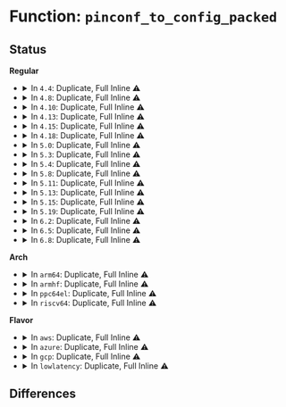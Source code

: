 # Function: <code>pinconf_to_config_packed</code>

## Status
<b>Regular</b>
<ul>
<li>
<details>
<summary>In <code>4.4</code>: Duplicate, Full Inline ⚠️</summary>

**Collision:** Static Duplication

**Inline:** Full

**Transformation:** False

**Instances:**

```
In drivers/pinctrl/pinconf-generic.c (0)
Location: include/linux/pinctrl/pinconf-generic.h:152
Inline: True
```
```
In drivers/pinctrl/pinctrl-amd.c (0)
Location: include/linux/pinctrl/pinconf-generic.h:152
Inline: True
```
</details>
</li>
<li>
<details>
<summary>In <code>4.8</code>: Duplicate, Full Inline ⚠️</summary>

**Collision:** Static Duplication

**Inline:** Full

**Transformation:** False

**Instances:**

```
In drivers/pinctrl/pinconf-generic.c (ffffffff81469e69)
Location: include/linux/pinctrl/pinconf-generic.h:152
Inline: True
Inline callers:
  - drivers/pinctrl/pinconf-generic.c:pinconf_generic_dump_one
```
```
In drivers/pinctrl/pinctrl-amd.c (ffffffff8146ab2a)
Location: include/linux/pinctrl/pinconf-generic.h:152
Inline: True
Inline callers:
  - drivers/pinctrl/pinctrl-amd.c:amd_pinconf_get
```
```
In drivers/pinctrl/intel/pinctrl-baytrail.c (ffffffff8146ba16)
Location: include/linux/pinctrl/pinconf-generic.h:152
Inline: True
Inline callers:
  - drivers/pinctrl/intel/pinctrl-baytrail.c:byt_pin_config_get
```
</details>
</li>
<li>
<details>
<summary>In <code>4.10</code>: Duplicate, Full Inline ⚠️</summary>

**Collision:** Static Duplication

**Inline:** Full

**Transformation:** False

**Instances:**

```
In drivers/pinctrl/pinconf-generic.c (ffffffff81489149)
Location: include/linux/pinctrl/pinconf-generic.h:152
Inline: True
Inline callers:
  - drivers/pinctrl/pinconf-generic.c:pinconf_generic_dump_one
```
```
In drivers/pinctrl/pinctrl-amd.c (ffffffff81489e3a)
Location: include/linux/pinctrl/pinconf-generic.h:152
Inline: True
Inline callers:
  - drivers/pinctrl/pinctrl-amd.c:amd_pinconf_get
```
```
In drivers/pinctrl/pinctrl-sx150x.c (ffffffff8148aef5)
Location: include/linux/pinctrl/pinconf-generic.h:152
Inline: True
Inline callers:
  - drivers/pinctrl/pinctrl-sx150x.c:sx150x_pinconf_get
```
```
In drivers/pinctrl/intel/pinctrl-baytrail.c (ffffffff8148bde3)
Location: include/linux/pinctrl/pinconf-generic.h:152
Inline: True
Inline callers:
  - drivers/pinctrl/intel/pinctrl-baytrail.c:byt_pin_config_get
```
```
In drivers/pinctrl/intel/pinctrl-cherryview.c (ffffffff8148db17)
Location: include/linux/pinctrl/pinconf-generic.h:152
Inline: True
Inline callers:
  - drivers/pinctrl/intel/pinctrl-cherryview.c:chv_config_get
```
</details>
</li>
<li>
<details>
<summary>In <code>4.13</code>: Duplicate, Full Inline ⚠️</summary>

**Collision:** Static Duplication

**Inline:** Full

**Transformation:** False

**Instances:**

```
In drivers/pinctrl/pinconf-generic.c (ffffffff81492a1c)
Location: include/linux/pinctrl/pinconf-generic.h:144
Inline: True
Inline callers:
  - drivers/pinctrl/pinconf-generic.c:pinconf_generic_dump_one
```
```
In drivers/pinctrl/pinctrl-amd.c (ffffffff8149392a)
Location: include/linux/pinctrl/pinconf-generic.h:144
Inline: True
Inline callers:
  - drivers/pinctrl/pinctrl-amd.c:amd_pinconf_get
```
```
In drivers/pinctrl/pinctrl-sx150x.c (ffffffff81494787)
Location: include/linux/pinctrl/pinconf-generic.h:144
Inline: True
Inline callers:
  - drivers/pinctrl/pinctrl-sx150x.c:sx150x_pinconf_get
```
```
In drivers/pinctrl/intel/pinctrl-baytrail.c (ffffffff81495719)
Location: include/linux/pinctrl/pinconf-generic.h:144
Inline: True
Inline callers:
  - drivers/pinctrl/intel/pinctrl-baytrail.c:byt_pin_config_get
```
```
In drivers/pinctrl/intel/pinctrl-cherryview.c (ffffffff814974e2)
Location: include/linux/pinctrl/pinconf-generic.h:144
Inline: True
Inline callers:
  - drivers/pinctrl/intel/pinctrl-cherryview.c:chv_config_get
```
```
In drivers/gpio/gpiolib.c (ffffffff8149a7e4)
Location: include/linux/pinctrl/pinconf-generic.h:144
Inline: True
```
</details>
</li>
<li>
<details>
<summary>In <code>4.15</code>: Duplicate, Full Inline ⚠️</summary>

**Collision:** Static Duplication

**Inline:** Full

**Transformation:** False

**Instances:**

```
In drivers/pinctrl/pinconf-generic.c (ffffffff814cecac)
Location: include/linux/pinctrl/pinconf-generic.h:151
Inline: True
Inline callers:
  - drivers/pinctrl/pinconf-generic.c:pinconf_generic_dump_one
```
```
In drivers/pinctrl/pinctrl-amd.c (ffffffff814cfbba)
Location: include/linux/pinctrl/pinconf-generic.h:151
Inline: True
Inline callers:
  - drivers/pinctrl/pinctrl-amd.c:amd_pinconf_get
```
```
In drivers/pinctrl/pinctrl-sx150x.c (ffffffff814d0a37)
Location: include/linux/pinctrl/pinconf-generic.h:151
Inline: True
Inline callers:
  - drivers/pinctrl/pinctrl-sx150x.c:sx150x_pinconf_get
```
```
In drivers/pinctrl/intel/pinctrl-baytrail.c (ffffffff814d1a1e)
Location: include/linux/pinctrl/pinconf-generic.h:151
Inline: True
Inline callers:
  - drivers/pinctrl/intel/pinctrl-baytrail.c:byt_pin_config_get
```
```
In drivers/pinctrl/intel/pinctrl-cherryview.c (ffffffff814d3808)
Location: include/linux/pinctrl/pinconf-generic.h:151
Inline: True
Inline callers:
  - drivers/pinctrl/intel/pinctrl-cherryview.c:chv_config_get
```
```
In drivers/pinctrl/intel/pinctrl-intel.c (ffffffff814d5b47)
Location: include/linux/pinctrl/pinconf-generic.h:151
Inline: True
Inline callers:
  - drivers/pinctrl/intel/pinctrl-intel.c:intel_config_get
```
```
In drivers/gpio/gpiolib.c (ffffffff814d8c94)
Location: include/linux/pinctrl/pinconf-generic.h:151
Inline: True
```
</details>
</li>
<li>
<details>
<summary>In <code>4.18</code>: Duplicate, Full Inline ⚠️</summary>

**Collision:** Static Duplication

**Inline:** Full

**Transformation:** False

**Instances:**

```
In drivers/pinctrl/pinconf-generic.c (ffffffff814ffc94)
Location: include/linux/pinctrl/pinconf-generic.h:153
Inline: True
Inline callers:
  - drivers/pinctrl/pinconf-generic.c:pinconf_generic_dump_one
```
```
In drivers/pinctrl/pinctrl-amd.c (ffffffff81500daa)
Location: include/linux/pinctrl/pinconf-generic.h:153
Inline: True
Inline callers:
  - drivers/pinctrl/pinctrl-amd.c:amd_pinconf_get
```
```
In drivers/pinctrl/pinctrl-sx150x.c (ffffffff81501927)
Location: include/linux/pinctrl/pinconf-generic.h:153
Inline: True
Inline callers:
  - drivers/pinctrl/pinctrl-sx150x.c:sx150x_pinconf_get
```
```
In drivers/pinctrl/intel/pinctrl-baytrail.c (ffffffff81502a9e)
Location: include/linux/pinctrl/pinconf-generic.h:153
Inline: True
Inline callers:
  - drivers/pinctrl/intel/pinctrl-baytrail.c:byt_pin_config_get
```
```
In drivers/pinctrl/intel/pinctrl-cherryview.c (ffffffff815048a6)
Location: include/linux/pinctrl/pinconf-generic.h:153
Inline: True
Inline callers:
  - drivers/pinctrl/intel/pinctrl-cherryview.c:chv_config_get
```
```
In drivers/gpio/gpiolib.c (ffffffff815071d1)
Location: include/linux/pinctrl/pinconf-generic.h:153
Inline: True
Inline callers:
  - drivers/gpio/gpiolib.c:gpiod_set_transitory
  - drivers/gpio/gpiolib.c:gpiod_set_debounce
```
</details>
</li>
<li>
<details>
<summary>In <code>5.0</code>: Duplicate, Full Inline ⚠️</summary>

**Collision:** Static Duplication

**Inline:** Full

**Transformation:** False

**Instances:**

```
In drivers/pinctrl/pinconf-generic.c (ffffffff81514704)
Location: include/linux/pinctrl/pinconf-generic.h:153
Inline: True
Inline callers:
  - drivers/pinctrl/pinconf-generic.c:pinconf_generic_dump_one
```
```
In drivers/pinctrl/pinctrl-amd.c (ffffffff8151587a)
Location: include/linux/pinctrl/pinconf-generic.h:153
Inline: True
Inline callers:
  - drivers/pinctrl/pinctrl-amd.c:amd_pinconf_get
```
```
In drivers/pinctrl/pinctrl-sx150x.c (ffffffff815163f7)
Location: include/linux/pinctrl/pinconf-generic.h:153
Inline: True
Inline callers:
  - drivers/pinctrl/pinctrl-sx150x.c:sx150x_pinconf_get
```
```
In drivers/pinctrl/intel/pinctrl-baytrail.c (ffffffff815175ae)
Location: include/linux/pinctrl/pinconf-generic.h:153
Inline: True
Inline callers:
  - drivers/pinctrl/intel/pinctrl-baytrail.c:byt_pin_config_get
```
```
In drivers/pinctrl/intel/pinctrl-cherryview.c (ffffffff815193c0)
Location: include/linux/pinctrl/pinconf-generic.h:153
Inline: True
Inline callers:
  - drivers/pinctrl/intel/pinctrl-cherryview.c:chv_config_get
```
```
In drivers/gpio/gpiolib.c (ffffffff8151b751)
Location: include/linux/pinctrl/pinconf-generic.h:153
Inline: True
Inline callers:
  - drivers/gpio/gpiolib.c:gpiod_set_transitory
  - drivers/gpio/gpiolib.c:gpiod_set_debounce
```
</details>
</li>
<li>
<details>
<summary>In <code>5.3</code>: Duplicate, Full Inline ⚠️</summary>

**Collision:** Static Duplication

**Inline:** Full

**Transformation:** False

**Instances:**

```
In drivers/pinctrl/pinconf-generic.c (ffffffff815428da)
Location: include/linux/pinctrl/pinconf-generic.h:161
Inline: True
Inline callers:
  - drivers/pinctrl/pinconf-generic.c:pinconf_generic_dump_one
```
```
In drivers/pinctrl/pinctrl-amd.c (ffffffff81543a16)
Location: include/linux/pinctrl/pinconf-generic.h:161
Inline: True
Inline callers:
  - drivers/pinctrl/pinctrl-amd.c:amd_pinconf_get
```
```
In drivers/pinctrl/pinctrl-sx150x.c (ffffffff815445c4)
Location: include/linux/pinctrl/pinconf-generic.h:161
Inline: True
Inline callers:
  - drivers/pinctrl/pinctrl-sx150x.c:sx150x_pinconf_get
```
```
In drivers/pinctrl/intel/pinctrl-baytrail.c (ffffffff81545777)
Location: include/linux/pinctrl/pinconf-generic.h:161
Inline: True
Inline callers:
  - drivers/pinctrl/intel/pinctrl-baytrail.c:byt_pin_config_get
```
```
In drivers/pinctrl/intel/pinctrl-cherryview.c (ffffffff81547592)
Location: include/linux/pinctrl/pinconf-generic.h:161
Inline: True
Inline callers:
  - drivers/pinctrl/intel/pinctrl-cherryview.c:chv_config_get
```
```
In drivers/gpio/gpiolib.c (ffffffff81549911)
Location: include/linux/pinctrl/pinconf-generic.h:161
Inline: True
Inline callers:
  - drivers/gpio/gpiolib.c:gpiod_set_transitory
  - drivers/gpio/gpiolib.c:gpiod_set_debounce
```
</details>
</li>
<li>
<details>
<summary>In <code>5.4</code>: Duplicate, Full Inline ⚠️</summary>

**Collision:** Static Duplication

**Inline:** Full

**Transformation:** False

**Instances:**

```
In drivers/pinctrl/pinconf-generic.c (ffffffff8156376a)
Location: include/linux/pinctrl/pinconf-generic.h:161
Inline: True
Inline callers:
  - drivers/pinctrl/pinconf-generic.c:pinconf_generic_dump_one
```
```
In drivers/pinctrl/pinctrl-amd.c (ffffffff81564926)
Location: include/linux/pinctrl/pinconf-generic.h:161
Inline: True
Inline callers:
  - drivers/pinctrl/pinctrl-amd.c:amd_pinconf_get
```
```
In drivers/pinctrl/pinctrl-sx150x.c (ffffffff815654a4)
Location: include/linux/pinctrl/pinconf-generic.h:161
Inline: True
Inline callers:
  - drivers/pinctrl/pinctrl-sx150x.c:sx150x_pinconf_get
```
```
In drivers/pinctrl/intel/pinctrl-baytrail.c (ffffffff815666a4)
Location: include/linux/pinctrl/pinconf-generic.h:161
Inline: True
Inline callers:
  - drivers/pinctrl/intel/pinctrl-baytrail.c:byt_pin_config_get
```
```
In drivers/pinctrl/intel/pinctrl-cherryview.c (ffffffff815684b2)
Location: include/linux/pinctrl/pinconf-generic.h:161
Inline: True
Inline callers:
  - drivers/pinctrl/intel/pinctrl-cherryview.c:chv_config_get
```
```
In drivers/gpio/gpiolib.c (ffffffff8156aab1)
Location: include/linux/pinctrl/pinconf-generic.h:161
Inline: True
Inline callers:
  - drivers/gpio/gpiolib.c:gpiod_set_transitory
  - drivers/gpio/gpiolib.c:gpiod_set_debounce
```
</details>
</li>
<li>
<details>
<summary>In <code>5.8</code>: Duplicate, Full Inline ⚠️</summary>

**Collision:** Static Duplication

**Inline:** Full

**Transformation:** False

**Instances:**

```
In drivers/pinctrl/pinconf-generic.c (ffffffff81605e2a)
Location: include/linux/pinctrl/pinconf-generic.h:161
Inline: True
Inline callers:
  - drivers/pinctrl/pinconf-generic.c:pinconf_generic_dump_one
```
```
In drivers/pinctrl/pinctrl-amd.c (ffffffff81606d96)
Location: include/linux/pinctrl/pinconf-generic.h:161
Inline: True
Inline callers:
  - drivers/pinctrl/pinctrl-amd.c:amd_pinconf_get
```
```
In drivers/pinctrl/pinctrl-sx150x.c (ffffffff81607fb2)
Location: include/linux/pinctrl/pinconf-generic.h:161
Inline: True
Inline callers:
  - drivers/pinctrl/pinctrl-sx150x.c:sx150x_pinconf_get
```
```
In drivers/pinctrl/intel/pinctrl-baytrail.c (ffffffff81609d8b)
Location: include/linux/pinctrl/pinconf-generic.h:161
Inline: True
Inline callers:
  - drivers/pinctrl/intel/pinctrl-baytrail.c:byt_pin_config_get
```
```
In drivers/pinctrl/intel/pinctrl-cherryview.c (ffffffff8160a7d2)
Location: include/linux/pinctrl/pinconf-generic.h:161
Inline: True
Inline callers:
  - drivers/pinctrl/intel/pinctrl-cherryview.c:chv_config_get
```
```
In drivers/gpio/gpiolib.c (ffffffff8160fb31)
Location: include/linux/pinctrl/pinconf-generic.h:161
Inline: True
Inline callers:
  - drivers/gpio/gpiolib.c:gpiod_set_transitory
  - drivers/gpio/gpiolib.c:gpiod_set_debounce
```
</details>
</li>
<li>
<details>
<summary>In <code>5.11</code>: Duplicate, Full Inline ⚠️</summary>

**Collision:** Static Duplication

**Inline:** Full

**Transformation:** False

**Instances:**

```
In drivers/pinctrl/pinconf-generic.c (ffffffff8162a5fa)
Location: include/linux/pinctrl/pinconf-generic.h:161
Inline: True
Inline callers:
  - drivers/pinctrl/pinconf-generic.c:pinconf_generic_dump_one
```
```
In drivers/pinctrl/pinctrl-amd.c (ffffffff8162b666)
Location: include/linux/pinctrl/pinconf-generic.h:161
Inline: True
Inline callers:
  - drivers/pinctrl/pinctrl-amd.c:amd_pinconf_get
```
```
In drivers/pinctrl/pinctrl-sx150x.c (ffffffff8162c7a2)
Location: include/linux/pinctrl/pinconf-generic.h:161
Inline: True
Inline callers:
  - drivers/pinctrl/pinctrl-sx150x.c:sx150x_pinconf_get
```
```
In drivers/pinctrl/intel/pinctrl-baytrail.c (ffffffff8162e49b)
Location: include/linux/pinctrl/pinconf-generic.h:161
Inline: True
Inline callers:
  - drivers/pinctrl/intel/pinctrl-baytrail.c:byt_pin_config_get
```
```
In drivers/pinctrl/intel/pinctrl-cherryview.c (ffffffff8162eea9)
Location: include/linux/pinctrl/pinconf-generic.h:161
Inline: True
Inline callers:
  - drivers/pinctrl/intel/pinctrl-cherryview.c:chv_config_get
```
```
In drivers/pinctrl/intel/pinctrl-intel.c (ffffffff81632f0d)
Location: include/linux/pinctrl/pinconf-generic.h:161
Inline: True
Inline callers:
  - drivers/pinctrl/intel/pinctrl-intel.c:intel_config_get
```
```
In drivers/gpio/gpiolib.c (ffffffff81636ed5)
Location: include/linux/pinctrl/pinconf-generic.h:161
Inline: True
Inline callers:
  - drivers/gpio/gpiolib.c:gpiod_set_debounce
  - drivers/gpio/gpiolib.c:gpio_set_debounce_timeout
```
</details>
</li>
<li>
<details>
<summary>In <code>5.13</code>: Duplicate, Full Inline ⚠️</summary>

**Collision:** Static Duplication

**Inline:** Full

**Transformation:** False

**Instances:**

```
In drivers/pinctrl/pinconf-generic.c (ffffffff8160e2da)
Location: include/linux/pinctrl/pinconf-generic.h:163
Inline: True
Inline callers:
  - drivers/pinctrl/pinconf-generic.c:pinconf_generic_dump_one
```
```
In drivers/pinctrl/pinctrl-amd.c (ffffffff8160f332)
Location: include/linux/pinctrl/pinconf-generic.h:163
Inline: True
Inline callers:
  - drivers/pinctrl/pinctrl-amd.c:amd_pinconf_get
```
```
In drivers/pinctrl/pinctrl-sx150x.c (ffffffff81610476)
Location: include/linux/pinctrl/pinconf-generic.h:163
Inline: True
Inline callers:
  - drivers/pinctrl/pinctrl-sx150x.c:sx150x_pinconf_get
```
```
In drivers/pinctrl/intel/pinctrl-baytrail.c (ffffffff81611ffe)
Location: include/linux/pinctrl/pinconf-generic.h:163
Inline: True
Inline callers:
  - drivers/pinctrl/intel/pinctrl-baytrail.c:byt_pin_config_get
```
```
In drivers/pinctrl/intel/pinctrl-cherryview.c (ffffffff81612b49)
Location: include/linux/pinctrl/pinconf-generic.h:163
Inline: True
Inline callers:
  - drivers/pinctrl/intel/pinctrl-cherryview.c:chv_config_get
```
```
In drivers/pinctrl/intel/pinctrl-intel.c (ffffffff81616c0d)
Location: include/linux/pinctrl/pinconf-generic.h:163
Inline: True
Inline callers:
  - drivers/pinctrl/intel/pinctrl-intel.c:intel_config_get
```
```
In drivers/gpio/gpiolib.c (ffffffff8161a7f5)
Location: include/linux/pinctrl/pinconf-generic.h:163
Inline: True
Inline callers:
  - drivers/gpio/gpiolib.c:gpiod_set_debounce
  - drivers/gpio/gpiolib.c:gpio_set_debounce_timeout
```
</details>
</li>
<li>
<details>
<summary>In <code>5.15</code>: Duplicate, Full Inline ⚠️</summary>

**Collision:** Static Duplication

**Inline:** Full

**Transformation:** False

**Instances:**

```
In drivers/pinctrl/pinconf-generic.c (ffffffff8167d0a4)
Location: include/linux/pinctrl/pinconf-generic.h:163
Inline: True
Inline callers:
  - drivers/pinctrl/pinconf-generic.c:pinconf_generic_dump_one
```
```
In drivers/pinctrl/pinctrl-amd.c (ffffffff8167e262)
Location: include/linux/pinctrl/pinconf-generic.h:163
Inline: True
Inline callers:
  - drivers/pinctrl/pinctrl-amd.c:amd_pinconf_get
```
```
In drivers/pinctrl/pinctrl-sx150x.c (ffffffff8167f550)
Location: include/linux/pinctrl/pinconf-generic.h:163
Inline: True
Inline callers:
  - drivers/pinctrl/pinctrl-sx150x.c:sx150x_pinconf_get
```
```
In drivers/pinctrl/intel/pinctrl-baytrail.c (ffffffff816811fe)
Location: include/linux/pinctrl/pinconf-generic.h:163
Inline: True
Inline callers:
  - drivers/pinctrl/intel/pinctrl-baytrail.c:byt_pin_config_get
```
```
In drivers/pinctrl/intel/pinctrl-cherryview.c (ffffffff81681c7c)
Location: include/linux/pinctrl/pinconf-generic.h:163
Inline: True
Inline callers:
  - drivers/pinctrl/intel/pinctrl-cherryview.c:chv_config_get
```
```
In drivers/pinctrl/intel/pinctrl-intel.c (ffffffff81685e7d)
Location: include/linux/pinctrl/pinconf-generic.h:163
Inline: True
Inline callers:
  - drivers/pinctrl/intel/pinctrl-intel.c:intel_config_get
```
```
In drivers/gpio/gpiolib.c (ffffffff81689c15)
Location: include/linux/pinctrl/pinconf-generic.h:163
Inline: True
Inline callers:
  - drivers/gpio/gpiolib.c:gpiod_set_debounce
  - drivers/gpio/gpiolib.c:gpio_set_debounce_timeout
```
</details>
</li>
<li>
<details>
<summary>In <code>5.19</code>: Duplicate, Full Inline ⚠️</summary>

**Collision:** Static Duplication

**Inline:** Full

**Transformation:** False

**Instances:**

```
In drivers/pinctrl/pinconf-generic.c (ffffffff81798a2f)
Location: include/linux/pinctrl/pinconf-generic.h:166
Inline: True
Inline callers:
  - drivers/pinctrl/pinconf-generic.c:pinconf_generic_dump_one
```
```
In drivers/pinctrl/pinctrl-amd.c (ffffffff81799e66)
Location: include/linux/pinctrl/pinconf-generic.h:166
Inline: True
Inline callers:
  - drivers/pinctrl/pinctrl-amd.c:amd_pinconf_get
```
```
In drivers/pinctrl/pinctrl-sx150x.c (ffffffff8179b227)
Location: include/linux/pinctrl/pinconf-generic.h:166
Inline: True
Inline callers:
  - drivers/pinctrl/pinctrl-sx150x.c:sx150x_pinconf_get
```
```
In drivers/pinctrl/intel/pinctrl-baytrail.c (ffffffff8179d352)
Location: include/linux/pinctrl/pinconf-generic.h:166
Inline: True
Inline callers:
  - drivers/pinctrl/intel/pinctrl-baytrail.c:byt_pin_config_get
```
```
In drivers/pinctrl/intel/pinctrl-cherryview.c (ffffffff8179dd0f)
Location: include/linux/pinctrl/pinconf-generic.h:166
Inline: True
Inline callers:
  - drivers/pinctrl/intel/pinctrl-cherryview.c:chv_config_get
```
```
In drivers/pinctrl/intel/pinctrl-intel.c (ffffffff817a27f8)
Location: include/linux/pinctrl/pinconf-generic.h:166
Inline: True
Inline callers:
  - drivers/pinctrl/intel/pinctrl-intel.c:intel_config_get
```
```
In drivers/gpio/gpiolib.c (ffffffff817a544e)
Location: include/linux/pinctrl/pinconf-generic.h:166
Inline: True
Inline callers:
  - drivers/gpio/gpiolib.c:gpiod_set_transitory
  - drivers/gpio/gpiolib.c:gpiod_set_debounce
  - drivers/gpio/gpiolib.c:gpio_set_debounce_timeout
```
</details>
</li>
<li>
<details>
<summary>In <code>6.2</code>: Duplicate, Full Inline ⚠️</summary>

**Collision:** Static Duplication

**Inline:** Full

**Transformation:** False

**Instances:**

```
In drivers/pinctrl/pinconf-generic.c (ffffffff818ae92f)
Location: include/linux/pinctrl/pinconf-generic.h:171
Inline: True
Inline callers:
  - drivers/pinctrl/pinconf-generic.c:pinconf_generic_dump_one
```
```
In drivers/pinctrl/pinctrl-amd.c (ffffffff818afffc)
Location: include/linux/pinctrl/pinconf-generic.h:171
Inline: True
Inline callers:
  - drivers/pinctrl/pinctrl-amd.c:amd_pinconf_get
```
```
In drivers/pinctrl/pinctrl-sx150x.c (ffffffff818b1a57)
Location: include/linux/pinctrl/pinconf-generic.h:171
Inline: True
Inline callers:
  - drivers/pinctrl/pinctrl-sx150x.c:sx150x_pinconf_get
```
```
In drivers/pinctrl/intel/pinctrl-baytrail.c (ffffffff818b3ef2)
Location: include/linux/pinctrl/pinconf-generic.h:171
Inline: True
Inline callers:
  - drivers/pinctrl/intel/pinctrl-baytrail.c:byt_pin_config_get
```
```
In drivers/pinctrl/intel/pinctrl-cherryview.c (ffffffff818b498f)
Location: include/linux/pinctrl/pinconf-generic.h:171
Inline: True
Inline callers:
  - drivers/pinctrl/intel/pinctrl-cherryview.c:chv_config_get
```
```
In drivers/pinctrl/intel/pinctrl-intel.c (ffffffff818b9a83)
Location: include/linux/pinctrl/pinconf-generic.h:171
Inline: True
Inline callers:
  - drivers/pinctrl/intel/pinctrl-intel.c:intel_config_get
```
```
In drivers/gpio/gpiolib.c (ffffffff818bd6be)
Location: include/linux/pinctrl/pinconf-generic.h:171
Inline: True
Inline callers:
  - drivers/gpio/gpiolib.c:gpiod_set_transitory
  - drivers/gpio/gpiolib.c:gpiod_set_debounce
  - drivers/gpio/gpiolib.c:gpio_set_debounce_timeout
```
</details>
</li>
<li>
<details>
<summary>In <code>6.5</code>: Duplicate, Full Inline ⚠️</summary>

**Collision:** Static Duplication

**Inline:** Full

**Transformation:** False

**Instances:**

```
In drivers/pinctrl/pinconf-generic.c (ffffffff818f187f)
Location: include/linux/pinctrl/pinconf-generic.h:171
Inline: True
Inline callers:
  - drivers/pinctrl/pinconf-generic.c:pinconf_generic_dump_one
```
```
In drivers/pinctrl/pinctrl-amd.c (ffffffff818f2fcc)
Location: include/linux/pinctrl/pinconf-generic.h:171
Inline: True
Inline callers:
  - drivers/pinctrl/pinctrl-amd.c:amd_pinconf_get
```
```
In drivers/pinctrl/pinctrl-sx150x.c (ffffffff818f49f5)
Location: include/linux/pinctrl/pinconf-generic.h:171
Inline: True
Inline callers:
  - drivers/pinctrl/pinctrl-sx150x.c:sx150x_pinconf_get
```
```
In drivers/pinctrl/intel/pinctrl-baytrail.c (ffffffff818f6f7c)
Location: include/linux/pinctrl/pinconf-generic.h:171
Inline: True
Inline callers:
  - drivers/pinctrl/intel/pinctrl-baytrail.c:byt_pin_config_get
```
```
In drivers/pinctrl/intel/pinctrl-cherryview.c (ffffffff818f7a24)
Location: include/linux/pinctrl/pinconf-generic.h:171
Inline: True
Inline callers:
  - drivers/pinctrl/intel/pinctrl-cherryview.c:chv_config_get
```
```
In drivers/pinctrl/intel/pinctrl-intel.c (ffffffff818fca8e)
Location: include/linux/pinctrl/pinconf-generic.h:171
Inline: True
Inline callers:
  - drivers/pinctrl/intel/pinctrl-intel.c:intel_config_get
```
```
In drivers/gpio/gpiolib.c (ffffffff819007ee)
Location: include/linux/pinctrl/pinconf-generic.h:171
Inline: True
Inline callers:
  - drivers/gpio/gpiolib.c:gpiod_set_transitory
  - drivers/gpio/gpiolib.c:gpiod_set_debounce
  - drivers/gpio/gpiolib.c:gpio_set_debounce_timeout
```
</details>
</li>
<li>
<details>
<summary>In <code>6.8</code>: Duplicate, Full Inline ⚠️</summary>

**Collision:** Static Duplication

**Inline:** Full

**Transformation:** False

**Instances:**

```
In drivers/pinctrl/pinconf-generic.c (ffffffff8193902f)
Location: include/linux/pinctrl/pinconf-generic.h:171
Inline: True
Inline callers:
  - drivers/pinctrl/pinconf-generic.c:pinconf_generic_dump_one
```
```
In drivers/pinctrl/pinctrl-amd.c (ffffffff8193a7fc)
Location: include/linux/pinctrl/pinconf-generic.h:171
Inline: True
Inline callers:
  - drivers/pinctrl/pinctrl-amd.c:amd_pinconf_get
```
```
In drivers/pinctrl/pinctrl-sx150x.c (ffffffff8193c205)
Location: include/linux/pinctrl/pinconf-generic.h:171
Inline: True
Inline callers:
  - drivers/pinctrl/pinctrl-sx150x.c:sx150x_pinconf_get
```
```
In drivers/pinctrl/intel/pinctrl-baytrail.c (ffffffff8193e74b)
Location: include/linux/pinctrl/pinconf-generic.h:171
Inline: True
Inline callers:
  - drivers/pinctrl/intel/pinctrl-baytrail.c:byt_pin_config_get
```
```
In drivers/pinctrl/intel/pinctrl-cherryview.c (ffffffff8193ff94)
Location: include/linux/pinctrl/pinconf-generic.h:171
Inline: True
Inline callers:
  - drivers/pinctrl/intel/pinctrl-cherryview.c:chv_config_get
```
```
In drivers/pinctrl/intel/pinctrl-intel.c (ffffffff8194388a)
Location: include/linux/pinctrl/pinconf-generic.h:171
Inline: True
Inline callers:
  - drivers/pinctrl/intel/pinctrl-intel.c:intel_config_get
```
```
In drivers/gpio/gpiolib.c (ffffffff8194a04e)
Location: include/linux/pinctrl/pinconf-generic.h:171
Inline: True
Inline callers:
  - drivers/gpio/gpiolib.c:gpiod_set_transitory
  - drivers/gpio/gpiolib.c:gpiod_set_debounce
  - drivers/gpio/gpiolib.c:gpio_set_debounce_timeout
```
</details>
</li>
</ul>
<b>Arch</b>
<ul>
<li>
<details>
<summary>In <code>arm64</code>: Duplicate, Full Inline ⚠️</summary>

**Collision:** Static Duplication

**Inline:** Full

**Transformation:** False

**Instances:**

```
In drivers/pinctrl/pinconf-generic.c (ffff8000106914dc)
Location: include/linux/pinctrl/pinconf-generic.h:161
Inline: True
Inline callers:
  - drivers/pinctrl/pinconf-generic.c:parse_dt_cfg
  - drivers/pinctrl/pinconf-generic.c:pinconf_generic_dump_one
```
```
In drivers/pinctrl/pinctrl-as3722.c (ffff800010692108)
Location: include/linux/pinctrl/pinconf-generic.h:161
Inline: True
Inline callers:
  - drivers/pinctrl/pinctrl-as3722.c:as3722_pinconf_get
```
```
In drivers/pinctrl/pinctrl-amd.c (ffff800010693d28)
Location: include/linux/pinctrl/pinconf-generic.h:161
Inline: True
Inline callers:
  - drivers/pinctrl/pinctrl-amd.c:amd_pinconf_get
```
```
In drivers/pinctrl/pinctrl-bm1880.c (ffff800010694ff8)
Location: include/linux/pinctrl/pinconf-generic.h:161
Inline: True
Inline callers:
  - drivers/pinctrl/pinctrl-bm1880.c:bm1880_pinconf_cfg_get
```
```
In drivers/pinctrl/meson/pinctrl-meson.c (ffff8000106955ec)
Location: include/linux/pinctrl/pinconf-generic.h:161
Inline: True
Inline callers:
  - drivers/pinctrl/meson/pinctrl-meson.c:meson_pinconf_get
```
```
In drivers/pinctrl/pinctrl-palmas.c (ffff800010696fd4)
Location: include/linux/pinctrl/pinconf-generic.h:161
Inline: True
Inline callers:
  - drivers/pinctrl/pinctrl-palmas.c:palmas_pinconf_get
```
```
In drivers/pinctrl/pinctrl-rockchip.c (ffff80001069a088)
Location: include/linux/pinctrl/pinconf-generic.h:161
Inline: True
Inline callers:
  - drivers/pinctrl/pinctrl-rockchip.c:rockchip_pinconf_get
```
```
In drivers/pinctrl/pinctrl-single.c (ffff80001069d7bc)
Location: include/linux/pinctrl/pinconf-generic.h:161
Inline: True
Inline callers:
  - drivers/pinctrl/pinctrl-single.c:pcs_parse_one_pinctrl_entry
  - drivers/pinctrl/pinctrl-single.c:pcs_parse_one_pinctrl_entry
```
```
In drivers/pinctrl/pinctrl-sx150x.c (ffff80001069ed74)
Location: include/linux/pinctrl/pinconf-generic.h:161
Inline: True
Inline callers:
  - drivers/pinctrl/pinctrl-sx150x.c:sx150x_pinconf_get
```
```
In drivers/pinctrl/actions/pinctrl-owl.c (ffff8000106a0dd8)
Location: include/linux/pinctrl/pinconf-generic.h:161
Inline: True
Inline callers:
  - drivers/pinctrl/actions/pinctrl-owl.c:owl_group_config_get
  - drivers/pinctrl/actions/pinctrl-owl.c:owl_pin_config_get
```
```
In drivers/pinctrl/bcm/pinctrl-bcm2835.c (ffff8000106a302c)
Location: include/linux/pinctrl/pinconf-generic.h:161
Inline: True
Inline callers:
  - drivers/pinctrl/bcm/pinctrl-bcm2835.c:bcm2835_pctl_dt_node_to_map
```
```
In drivers/pinctrl/bcm/pinctrl-iproc-gpio.c (ffff8000106a5a20)
Location: include/linux/pinctrl/pinconf-generic.h:161
Inline: True
Inline callers:
  - drivers/pinctrl/bcm/pinctrl-iproc-gpio.c:iproc_pin_config_get
```
```
In drivers/pinctrl/bcm/pinctrl-ns2-mux.c (ffff8000106a7470)
Location: include/linux/pinctrl/pinconf-generic.h:161
Inline: True
Inline callers:
  - drivers/pinctrl/bcm/pinctrl-ns2-mux.c:ns2_pin_config_get
  - drivers/pinctrl/bcm/pinctrl-ns2-mux.c:ns2_pin_config_get
```
```
In drivers/pinctrl/qcom/pinctrl-msm.c (ffff8000106aec54)
Location: include/linux/pinctrl/pinconf-generic.h:161
Inline: True
Inline callers:
  - drivers/pinctrl/qcom/pinctrl-msm.c:msm_config_group_get
```
```
In drivers/pinctrl/sh-pfc/pinctrl.c (ffff8000106b170c)
Location: include/linux/pinctrl/pinconf-generic.h:161
Inline: True
Inline callers:
  - drivers/pinctrl/sh-pfc/pinctrl.c:sh_pfc_pinconf_get
```
```
In drivers/pinctrl/sprd/pinctrl-sprd.c (ffff8000106b37b0)
Location: include/linux/pinctrl/pinconf-generic.h:161
Inline: True
Inline callers:
  - drivers/pinctrl/sprd/pinctrl-sprd.c:sprd_pinconf_get
```
```
In drivers/pinctrl/sunxi/pinctrl-sunxi.c (ffff8000106b5ecc)
Location: include/linux/pinctrl/pinconf-generic.h:161
Inline: True
Inline callers:
  - drivers/pinctrl/sunxi/pinctrl-sunxi.c:sunxi_pconf_get
  - drivers/pinctrl/sunxi/pinctrl-sunxi.c:sunxi_pctrl_dt_node_to_map
```
```
In drivers/pinctrl/mediatek/pinctrl-moore.c (ffff8000106ba168)
Location: include/linux/pinctrl/pinconf-generic.h:161
Inline: True
Inline callers:
  - drivers/pinctrl/mediatek/pinctrl-moore.c:mtk_pinconf_get
```
```
In drivers/pinctrl/mediatek/pinctrl-paris.c (ffff8000106bc3e4)
Location: include/linux/pinctrl/pinconf-generic.h:161
Inline: True
Inline callers:
  - drivers/pinctrl/mediatek/pinctrl-paris.c:mtk_pinconf_get
```
```
In drivers/gpio/gpiolib.c (ffff8000106c1010)
Location: include/linux/pinctrl/pinconf-generic.h:161
Inline: True
Inline callers:
  - drivers/gpio/gpiolib.c:gpiod_set_transitory
  - drivers/gpio/gpiolib.c:gpiod_set_debounce
```
</details>
</li>
<li>
<details>
<summary>In <code>armhf</code>: Duplicate, Full Inline ⚠️</summary>

**Collision:** Static Duplication

**Inline:** Full

**Transformation:** False

**Instances:**

```
In drivers/pinctrl/pinconf-generic.c (c083308c)
Location: include/linux/pinctrl/pinconf-generic.h:161
Inline: True
Inline callers:
  - drivers/pinctrl/pinconf-generic.c:parse_dt_cfg
  - drivers/pinctrl/pinconf-generic.c:pinconf_generic_dump_one
```
```
In drivers/pinctrl/pinctrl-as3722.c (c0833bf4)
Location: include/linux/pinctrl/pinconf-generic.h:161
Inline: True
Inline callers:
  - drivers/pinctrl/pinctrl-as3722.c:as3722_pinconf_get
```
```
In drivers/pinctrl/pinctrl-amd.c (c08352f4)
Location: include/linux/pinctrl/pinconf-generic.h:161
Inline: True
Inline callers:
  - drivers/pinctrl/pinctrl-amd.c:amd_pinconf_get
```
```
In drivers/pinctrl/meson/pinctrl-meson.c (c0835bcc)
Location: include/linux/pinctrl/pinconf-generic.h:161
Inline: True
Inline callers:
  - drivers/pinctrl/meson/pinctrl-meson.c:meson_pinconf_get
```
```
In drivers/pinctrl/pinctrl-palmas.c (0)
Location: include/linux/pinctrl/pinconf-generic.h:161
Inline: True
```
```
In drivers/pinctrl/pinctrl-rockchip.c (0)
Location: include/linux/pinctrl/pinconf-generic.h:161
Inline: True
```
```
In drivers/pinctrl/pinctrl-rzn1.c (0)
Location: include/linux/pinctrl/pinconf-generic.h:161
Inline: True
```
```
In drivers/pinctrl/pinctrl-single.c (c083fd4c)
Location: include/linux/pinctrl/pinconf-generic.h:161
Inline: True
Inline callers:
  - drivers/pinctrl/pinctrl-single.c:pcs_dt_node_to_map
  - drivers/pinctrl/pinctrl-single.c:pcs_dt_node_to_map
```
```
In drivers/pinctrl/pinctrl-sx150x.c (0)
Location: include/linux/pinctrl/pinconf-generic.h:161
Inline: True
```
```
In drivers/pinctrl/actions/pinctrl-owl.c (c08460dc)
Location: include/linux/pinctrl/pinconf-generic.h:161
Inline: True
Inline callers:
  - drivers/pinctrl/actions/pinctrl-owl.c:owl_group_config_get
  - drivers/pinctrl/actions/pinctrl-owl.c:owl_pin_config_get
```
```
In drivers/pinctrl/aspeed/pinctrl-aspeed.c (c08471e4)
Location: include/linux/pinctrl/pinconf-generic.h:161
Inline: True
Inline callers:
  - drivers/pinctrl/aspeed/pinctrl-aspeed.c:aspeed_pin_config_get
```
```
In drivers/pinctrl/nuvoton/pinctrl-npcm7xx.c (c084cfa8)
Location: include/linux/pinctrl/pinconf-generic.h:161
Inline: True
Inline callers:
  - drivers/pinctrl/nuvoton/pinctrl-npcm7xx.c:npcm7xx_config_get
  - drivers/pinctrl/nuvoton/pinctrl-npcm7xx.c:npcm7xx_config_get
```
```
In drivers/pinctrl/qcom/pinctrl-msm.c (c084e2c4)
Location: include/linux/pinctrl/pinconf-generic.h:161
Inline: True
Inline callers:
  - drivers/pinctrl/qcom/pinctrl-msm.c:msm_config_group_get
```
```
In drivers/pinctrl/sh-pfc/pinctrl.c (0)
Location: include/linux/pinctrl/pinconf-generic.h:161
Inline: True
```
```
In drivers/pinctrl/uniphier/pinctrl-uniphier-core.c (c08578ec)
Location: include/linux/pinctrl/pinconf-generic.h:161
Inline: True
Inline callers:
  - drivers/pinctrl/uniphier/pinctrl-uniphier-core.c:uniphier_conf_pin_config_get
```
```
In drivers/pinctrl/mediatek/pinctrl-moore.c (c085ade8)
Location: include/linux/pinctrl/pinconf-generic.h:161
Inline: True
Inline callers:
  - drivers/pinctrl/mediatek/pinctrl-moore.c:mtk_pinconf_get
```
```
In drivers/gpio/gpiolib.c (c085e18c)
Location: include/linux/pinctrl/pinconf-generic.h:161
Inline: True
Inline callers:
  - drivers/gpio/gpiolib.c:gpiod_set_transitory
  - drivers/gpio/gpiolib.c:gpiod_set_debounce
```
```
In drivers/soc/tegra/pmc.c (c093b8f8)
Location: include/linux/pinctrl/pinconf-generic.h:161
Inline: True
Inline callers:
  - drivers/soc/tegra/pmc.c:tegra_io_pad_pinconf_get
```
```
In drivers/rtc/rtc-omap.c (0)
Location: include/linux/pinctrl/pinconf-generic.h:161
Inline: True
```
</details>
</li>
<li>
<details>
<summary>In <code>ppc64el</code>: Duplicate, Full Inline ⚠️</summary>

**Collision:** Static Duplication

**Inline:** Full

**Transformation:** False

**Instances:**

```
In drivers/pinctrl/pinconf-generic.c (c00000000082d59c)
Location: include/linux/pinctrl/pinconf-generic.h:161
Inline: True
Inline callers:
  - drivers/pinctrl/pinconf-generic.c:parse_dt_cfg
  - drivers/pinctrl/pinconf-generic.c:pinconf_generic_dump_one
```
```
In drivers/pinctrl/pinctrl-as3722.c (c00000000082e634)
Location: include/linux/pinctrl/pinconf-generic.h:161
Inline: True
Inline callers:
  - drivers/pinctrl/pinctrl-as3722.c:as3722_pinconf_get
```
```
In drivers/pinctrl/pinctrl-amd.c (c000000000830d30)
Location: include/linux/pinctrl/pinconf-generic.h:161
Inline: True
Inline callers:
  - drivers/pinctrl/pinctrl-amd.c:amd_pinconf_get
```
```
In drivers/pinctrl/pinctrl-palmas.c (c000000000831df8)
Location: include/linux/pinctrl/pinconf-generic.h:161
Inline: True
Inline callers:
  - drivers/pinctrl/pinctrl-palmas.c:palmas_pinconf_get
```
```
In drivers/pinctrl/pinctrl-single.c (c000000000834b88)
Location: include/linux/pinctrl/pinconf-generic.h:161
Inline: True
Inline callers:
  - drivers/pinctrl/pinctrl-single.c:pcs_dt_node_to_map
  - drivers/pinctrl/pinctrl-single.c:pcs_dt_node_to_map
  - drivers/pinctrl/pinctrl-single.c:pcs_pinconf_get
  - drivers/pinctrl/pinctrl-single.c:pcs_pinconf_clear_bias
```
```
In drivers/pinctrl/pinctrl-sx150x.c (c000000000836f14)
Location: include/linux/pinctrl/pinconf-generic.h:161
Inline: True
Inline callers:
  - drivers/pinctrl/pinctrl-sx150x.c:sx150x_pinconf_get
```
```
In drivers/gpio/gpiolib.c (c00000000083b0e4)
Location: include/linux/pinctrl/pinconf-generic.h:161
Inline: True
Inline callers:
  - drivers/gpio/gpiolib.c:gpiod_set_transitory
  - drivers/gpio/gpiolib.c:gpiod_set_debounce
```
</details>
</li>
<li>
<details>
<summary>In <code>riscv64</code>: Duplicate, Full Inline ⚠️</summary>

**Collision:** Static Duplication

**Inline:** Full

**Transformation:** False

**Instances:**

```
In drivers/pinctrl/pinconf-generic.c (ffffffe00049ccde)
Location: include/linux/pinctrl/pinconf-generic.h:161
Inline: True
Inline callers:
  - drivers/pinctrl/pinconf-generic.c:parse_dt_cfg
  - drivers/pinctrl/pinconf-generic.c:pinconf_generic_dump_one
```
```
In drivers/pinctrl/pinctrl-as3722.c (ffffffe00049d6b2)
Location: include/linux/pinctrl/pinconf-generic.h:161
Inline: True
Inline callers:
  - drivers/pinctrl/pinctrl-as3722.c:as3722_pinconf_get
```
```
In drivers/pinctrl/pinctrl-amd.c (ffffffe00049eb8c)
Location: include/linux/pinctrl/pinconf-generic.h:161
Inline: True
Inline callers:
  - drivers/pinctrl/pinctrl-amd.c:amd_pinconf_get
```
```
In drivers/pinctrl/pinctrl-palmas.c (ffffffe00049f8d4)
Location: include/linux/pinctrl/pinconf-generic.h:161
Inline: True
Inline callers:
  - drivers/pinctrl/pinctrl-palmas.c:palmas_pinconf_get
```
```
In drivers/pinctrl/pinctrl-single.c (ffffffe0004a1be2)
Location: include/linux/pinctrl/pinconf-generic.h:161
Inline: True
Inline callers:
  - drivers/pinctrl/pinctrl-single.c:pcs_dt_node_to_map
  - drivers/pinctrl/pinctrl-single.c:pcs_dt_node_to_map
```
```
In drivers/pinctrl/pinctrl-sx150x.c (ffffffe0004a2a74)
Location: include/linux/pinctrl/pinconf-generic.h:161
Inline: True
Inline callers:
  - drivers/pinctrl/pinctrl-sx150x.c:sx150x_pinconf_get
```
```
In drivers/gpio/gpiolib.c (ffffffe0004a52c0)
Location: include/linux/pinctrl/pinconf-generic.h:161
Inline: True
Inline callers:
  - drivers/gpio/gpiolib.c:gpiod_set_transitory
  - drivers/gpio/gpiolib.c:gpiod_set_debounce
```
</details>
</li>
</ul>
<b>Flavor</b>
<ul>
<li>
<details>
<summary>In <code>aws</code>: Duplicate, Full Inline ⚠️</summary>

**Collision:** Static Duplication

**Inline:** Full

**Transformation:** False

**Instances:**

```
In drivers/pinctrl/pinconf-generic.c (ffffffff8155bd5a)
Location: include/linux/pinctrl/pinconf-generic.h:161
Inline: True
Inline callers:
  - drivers/pinctrl/pinconf-generic.c:pinconf_generic_dump_one
```
```
In drivers/pinctrl/pinctrl-amd.c (ffffffff8155cf16)
Location: include/linux/pinctrl/pinconf-generic.h:161
Inline: True
Inline callers:
  - drivers/pinctrl/pinctrl-amd.c:amd_pinconf_get
```
```
In drivers/pinctrl/intel/pinctrl-baytrail.c (ffffffff8155db74)
Location: include/linux/pinctrl/pinconf-generic.h:161
Inline: True
Inline callers:
  - drivers/pinctrl/intel/pinctrl-baytrail.c:byt_pin_config_get
```
```
In drivers/gpio/gpiolib.c (ffffffff81560271)
Location: include/linux/pinctrl/pinconf-generic.h:161
Inline: True
Inline callers:
  - drivers/gpio/gpiolib.c:gpiod_set_transitory
  - drivers/gpio/gpiolib.c:gpiod_set_debounce
```
</details>
</li>
<li>
<details>
<summary>In <code>azure</code>: Duplicate, Full Inline ⚠️</summary>

**Collision:** Static Duplication

**Inline:** Full

**Transformation:** False

**Instances:**

```
In drivers/pinctrl/pinconf-generic.c (ffffffff8154c21a)
Location: include/linux/pinctrl/pinconf-generic.h:161
Inline: True
Inline callers:
  - drivers/pinctrl/pinconf-generic.c:pinconf_generic_dump_one
```
```
In drivers/pinctrl/intel/pinctrl-baytrail.c (ffffffff8154ccb4)
Location: include/linux/pinctrl/pinconf-generic.h:161
Inline: True
Inline callers:
  - drivers/pinctrl/intel/pinctrl-baytrail.c:byt_pin_config_get
```
```
In drivers/pinctrl/intel/pinctrl-cherryview.c (ffffffff8154eac2)
Location: include/linux/pinctrl/pinconf-generic.h:161
Inline: True
Inline callers:
  - drivers/pinctrl/intel/pinctrl-cherryview.c:chv_config_get
```
```
In drivers/gpio/gpiolib.c (ffffffff815510c1)
Location: include/linux/pinctrl/pinconf-generic.h:161
Inline: True
Inline callers:
  - drivers/gpio/gpiolib.c:gpiod_set_transitory
  - drivers/gpio/gpiolib.c:gpiod_set_debounce
```
</details>
</li>
<li>
<details>
<summary>In <code>gcp</code>: Duplicate, Full Inline ⚠️</summary>

**Collision:** Static Duplication

**Inline:** Full

**Transformation:** False

**Instances:**

```
In drivers/pinctrl/pinconf-generic.c (ffffffff81557a9a)
Location: include/linux/pinctrl/pinconf-generic.h:161
Inline: True
Inline callers:
  - drivers/pinctrl/pinconf-generic.c:pinconf_generic_dump_one
```
```
In drivers/pinctrl/pinctrl-amd.c (ffffffff81558c56)
Location: include/linux/pinctrl/pinconf-generic.h:161
Inline: True
Inline callers:
  - drivers/pinctrl/pinctrl-amd.c:amd_pinconf_get
```
```
In drivers/pinctrl/pinctrl-sx150x.c (ffffffff815597d4)
Location: include/linux/pinctrl/pinconf-generic.h:161
Inline: True
Inline callers:
  - drivers/pinctrl/pinctrl-sx150x.c:sx150x_pinconf_get
```
```
In drivers/pinctrl/intel/pinctrl-baytrail.c (ffffffff8155a9d4)
Location: include/linux/pinctrl/pinconf-generic.h:161
Inline: True
Inline callers:
  - drivers/pinctrl/intel/pinctrl-baytrail.c:byt_pin_config_get
```
```
In drivers/pinctrl/intel/pinctrl-cherryview.c (ffffffff8155c7e2)
Location: include/linux/pinctrl/pinconf-generic.h:161
Inline: True
Inline callers:
  - drivers/pinctrl/intel/pinctrl-cherryview.c:chv_config_get
```
```
In drivers/gpio/gpiolib.c (ffffffff8155ede1)
Location: include/linux/pinctrl/pinconf-generic.h:161
Inline: True
Inline callers:
  - drivers/gpio/gpiolib.c:gpiod_set_transitory
  - drivers/gpio/gpiolib.c:gpiod_set_debounce
```
</details>
</li>
<li>
<details>
<summary>In <code>lowlatency</code>: Duplicate, Full Inline ⚠️</summary>

**Collision:** Static Duplication

**Inline:** Full

**Transformation:** False

**Instances:**

```
In drivers/pinctrl/pinconf-generic.c (ffffffff8157192a)
Location: include/linux/pinctrl/pinconf-generic.h:161
Inline: True
Inline callers:
  - drivers/pinctrl/pinconf-generic.c:pinconf_generic_dump_one
```
```
In drivers/pinctrl/pinctrl-amd.c (ffffffff81572ae6)
Location: include/linux/pinctrl/pinconf-generic.h:161
Inline: True
Inline callers:
  - drivers/pinctrl/pinctrl-amd.c:amd_pinconf_get
```
```
In drivers/pinctrl/pinctrl-sx150x.c (ffffffff81573664)
Location: include/linux/pinctrl/pinconf-generic.h:161
Inline: True
Inline callers:
  - drivers/pinctrl/pinctrl-sx150x.c:sx150x_pinconf_get
```
```
In drivers/pinctrl/intel/pinctrl-baytrail.c (ffffffff81574864)
Location: include/linux/pinctrl/pinconf-generic.h:161
Inline: True
Inline callers:
  - drivers/pinctrl/intel/pinctrl-baytrail.c:byt_pin_config_get
```
```
In drivers/pinctrl/intel/pinctrl-cherryview.c (ffffffff81576672)
Location: include/linux/pinctrl/pinconf-generic.h:161
Inline: True
Inline callers:
  - drivers/pinctrl/intel/pinctrl-cherryview.c:chv_config_get
```
```
In drivers/gpio/gpiolib.c (ffffffff81578c71)
Location: include/linux/pinctrl/pinconf-generic.h:161
Inline: True
Inline callers:
  - drivers/gpio/gpiolib.c:gpiod_set_transitory
  - drivers/gpio/gpiolib.c:gpiod_set_debounce
```
</details>
</li>
</ul>

## Differences
